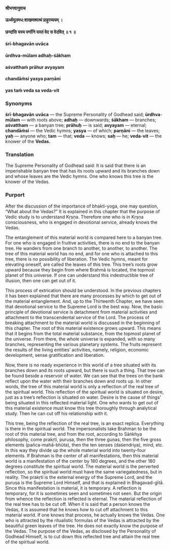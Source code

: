 #### श्रीभगवानुवाच
#### ऊर्ध्वमूलमध:शाखमश्वत्थं प्राहुरव्ययम् ।
#### छन्दांसि यस्य पर्णानि यस्तं वेद स वेदवित् ॥ १ ॥

#### śrī-bhagavān uvāca
#### ūrdhva-mūlam adhaḥ-śākham
#### aśvatthaṁ prāhur avyayam
#### chandāṁsi yasya parṇāni
#### yas taṁ veda sa veda-vit

### Synonyms

**śrī**-**bhagavān** **uvāca** — the Supreme Personality of Godhead said; **ūrdhva**-**mūlam** — with roots above; **adhaḥ** — downwards; **śākham** — branches; **aśvattham** — a banyan tree; **prāhuḥ** — is said; **avyayam** — eternal; **chandāṁsi** — the Vedic hymns; **yasya** — of which; **parṇāni** — the leaves; **yaḥ** — anyone who; **tam** — that; **veda** — knows; **saḥ** — he; **veda**-**vit** — the knower of the **Vedas.**

### Translation

The Supreme Personality of Godhead said: It is said that there is an imperishable banyan tree that has its roots upward and its branches down and whose leaves are the Vedic hymns. One who knows this tree is the knower of the Vedas.

### Purport

After the discussion of the importance of bhakti-yoga, one may question, “What about the Vedas?” It is explained in this chapter that the purpose of Vedic study is to understand Kṛṣṇa. Therefore one who is in Kṛṣṇa consciousness, who is engaged in devotional service, already knows the Vedas.

The entanglement of this material world is compared here to a banyan tree. For one who is engaged in fruitive activities, there is no end to the banyan tree. He wanders from one branch to another, to another, to another. The tree of this material world has no end, and for one who is attached to this tree, there is no possibility of liberation. The Vedic hymns, meant for elevating oneself, are called the leaves of this tree. This tree’s roots grow upward because they begin from where Brahmā is located, the topmost planet of this universe. If one can understand this indestructible tree of illusion, then one can get out of it.

This process of extrication should be understood. In the previous chapters it has been explained that there are many processes by which to get out of the material entanglement. And, up to the Thirteenth Chapter, we have seen that devotional service to the Supreme Lord is the best way. Now, the basic principle of devotional service is detachment from material activities and attachment to the transcendental service of the Lord. The process of breaking attachment to the material world is discussed in the beginning of this chapter. The root of this material existence grows upward. This means that it begins from the total material substance, from the topmost planet of the universe. From there, the whole universe is expanded, with so many branches, representing the various planetary systems. The fruits represent the results of the living entities’ activities, namely, religion, economic development, sense gratification and liberation.

Now, there is no ready experience in this world of a tree situated with its branches down and its roots upward, but there is such a thing. That tree can be found beside a reservoir of water. We can see that the trees on the bank reflect upon the water with their branches down and roots up. In other words, the tree of this material world is only a reflection of the real tree of the spiritual world. This reflection of the spiritual world is situated on desire, just as a tree’s reflection is situated on water. Desire is the cause of things’ being situated in this reflected material light. One who wants to get out of this material existence must know this tree thoroughly through analytical study. Then he can cut off his relationship with it.

This tree, being the reflection of the real tree, is an exact replica. Everything is there in the spiritual world. The impersonalists take Brahman to be the root of this material tree, and from the root, according to Sāṅkhya philosophy, come prakṛti, puruṣa, then the three guṇas, then the five gross elements (pañca-mahā-bhūta), then the ten senses (daśendriya), mind, etc. In this way they divide up the whole material world into twenty-four elements. If Brahman is the center of all manifestations, then this material world is a manifestation of the center by 180 degrees, and the other 180 degrees constitute the spiritual world. The material world is the perverted reflection, so the spiritual world must have the same variegatedness, but in reality. The prakṛti is the external energy of the Supreme Lord, and the puruṣa is the Supreme Lord Himself, and that is explained in Bhagavad-gītā. Since this manifestation is material, it is temporary. A reflection is temporary, for it is sometimes seen and sometimes not seen. But the origin from whence the reflection is reflected is eternal. The material reflection of the real tree has to be cut off. When it is said that a person knows the Vedas, it is assumed that he knows how to cut off attachment to this material world. If one knows that process, he actually knows the Vedas. One who is attracted by the ritualistic formulas of the Vedas is attracted by the beautiful green leaves of the tree. He does not exactly know the purpose of the Vedas. The purpose of the Vedas, as disclosed by the Personality of Godhead Himself, is to cut down this reflected tree and attain the real tree of the spiritual world.